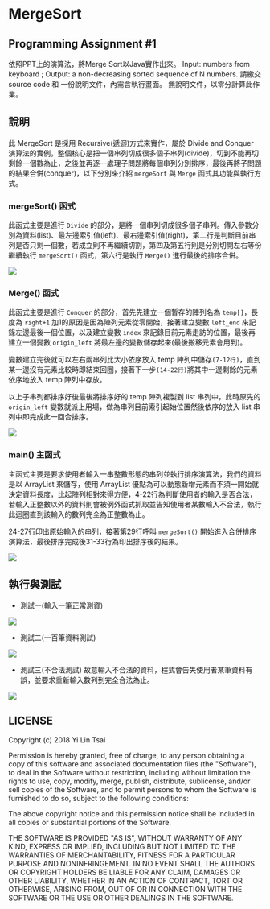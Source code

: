 # MergeSort
## Programming Assignment #1
依照PPT上的演算法，將Merge Sort以Java實作出來。
Input:  numbers from keyboard ; 
Output: a non-decreasing sorted sequence of N numbers.
請繳交source code 和 一份說明文件，內需含執行畫面。
無說明文件，以零分計算此作業。


## 說明
此 MergeSort 是採用 Recursive(遞迴)方式來實作，屬於 Divide and Conquer 演算法的實例，整個核心是把一個串列切成很多個子串列(divide)，切到不能再切剩餘一個數為止，之後並再逐一處理子問題將每個串列分別排序，最後再將子問題的結果合併(conquer)，以下分別來介紹 `mergeSort` 與 `Merge` 函式其功能與執行方式。


### mergeSort() 函式
此函式主要是進行 `Divide` 的部分，是將一個串列切成很多個子串列。傳入參數分別為資料(list)、最左邊索引值(left)、最右邊索引值(right)，第二行是判斷目前串列是否只剩一個數，若成立則不再繼續切割，第四及第五行則是分別切開左右等份繼續執行 `mergeSort()` 函式，第六行是執行 `Merge()` 進行最後的排序合併。

![](https://i.imgur.com/WDntmiv.png)

### Merge() 函式
此函式主要是進行 `Conquer` 的部分，首先先建立一個暫存的陣列名為 `temp[]`，長度為 `right+1` 加1的原因是因為陣列元素從零開始，接著建立變數 `left_end` 來記錄左邊最後一個位置，以及建立變數 `index` 來記錄目前元素走訪的位置，最後再建立一個變數 `origin_left` 將最左邊的變數儲存起來(最後搬移元素會用到)。

變數建立完後就可以左右兩串列比大小依序放入 temp 陣列中儲存`(7-12行)`，直到某一邊沒有元素比較時即結束回圈，接著下一步`(14-22行)`將其中一邊剩餘的元素依序地放入 temp 陣列中存放。

以上子串列都排序好後最後將排序好的 temp 陣列複製到 list 串列中，此時原先的 `origin_left` 變數就派上用場，做為串列目前索引起始位置然後依序的放入 list 串列中即完成此一回合排序。

![](https://i.imgur.com/HjOFtrV.png)


### main() 主函式
主函式主要是要求使用者輸入一串整數形態的串列並執行排序演算法，我們的資料是以 ArrayList 來儲存，使用 ArrayList 優點為可以動態新增元素而不須一開始就決定資料長度，比起陣列相對來得方便，4-22行為判斷使用者的輸入是否合法，若輸入正整數以外的資料則會被例外函式抓取並告知使用者某數輸入不合法，執行此迴圈直到該輸入的數列完全為正整數為止。

24-27行印出原始輸入的串列，接著第29行呼叫 `mergeSort()` 開始進入合併排序演算法，最後排序完成後31-33行為印出排序後的結果。

![](https://i.imgur.com/auKKs3O.png)

## 執行與測試

- 測試一(輸入一筆正常測資)

![](https://i.imgur.com/A0Zd1Ma.png)

- 測試二(一百筆資料測試)

![](https://i.imgur.com/n7JNLSE.png)

- 測試三(不合法測試)
故意輸入不合法的資料，程式會告失使用者某筆資料有誤，並要求重新輸入數列到完全合法為止。

![](https://i.imgur.com/64J4YM8.png)

## LICENSE

Copyright (c) 2018 Yi Lin Tsai 

Permission is hereby granted, free of charge, to any person obtaining a copy
of this software and associated documentation files (the "Software"), to deal
in the Software without restriction, including without limitation the rights
to use, copy, modify, merge, publish, distribute, sublicense, and/or sell
copies of the Software, and to permit persons to whom the Software is
furnished to do so, subject to the following conditions:

The above copyright notice and this permission notice shall be included in all
copies or substantial portions of the Software.

THE SOFTWARE IS PROVIDED "AS IS", WITHOUT WARRANTY OF ANY KIND, EXPRESS OR
IMPLIED, INCLUDING BUT NOT LIMITED TO THE WARRANTIES OF MERCHANTABILITY,
FITNESS FOR A PARTICULAR PURPOSE AND NONINFRINGEMENT. IN NO EVENT SHALL THE
AUTHORS OR COPYRIGHT HOLDERS BE LIABLE FOR ANY CLAIM, DAMAGES OR OTHER
LIABILITY, WHETHER IN AN ACTION OF CONTRACT, TORT OR OTHERWISE, ARISING FROM,
OUT OF OR IN CONNECTION WITH THE SOFTWARE OR THE USE OR OTHER DEALINGS IN THE
SOFTWARE.
